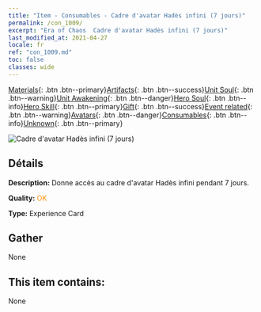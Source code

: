 ```yaml
---
title: "Item - Consumables - Cadre d'avatar Hadès infini (7 jours)"
permalink: /con_1009/
excerpt: "Era of Chaos  Cadre d'avatar Hadès infini (7 jours)"
last_modified_at: 2021-04-27
locale: fr
ref: "con_1009.md"
toc: false
classes: wide
---
```

 [Materials](/ItemsFR/){: .btn .btn--primary}[Artifacts](/ItemsFR/Artifacts/){: .btn .btn--success}[Unit Soul](/ItemsFR/UnitSoul/){: .btn .btn--warning}[Unit Awakening](/ItemsFR/UnitAwakening/){: .btn .btn--danger}[Hero Soul](/ItemsFR/HeroSoul/){: .btn .btn--info}[Hero Skill](/ItemsFR/HeroSkill/){: .btn .btn--primary}[Gift](/ItemsFR/Gift/){: .btn .btn--success}[Event related](/ItemsFR/Events/){: .btn .btn--warning}[Avatars](/ItemsFR/Avatars/){: .btn .btn--danger}[Consumables](/ItemsFR/Consumables/){: .btn .btn--info}[Unknown](/ItemsFR/Unknown/){: .btn .btn--primary}

 ![Cadre d'avatar Hadès infini (7 jours)](/images/a/avatarFrame_58.png)

## Détails
 **Description:** Donne accès au cadre d'avatar Hadès infini pendant 7 jours.

 **Quality:** <span style="color: #FF8C00">OK</span>

 **Type:** Experience Card

## Gather

  None

## This item contains:

  None


